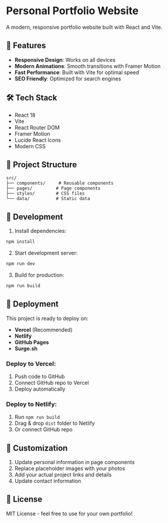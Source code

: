 # Personal Portfolio Website

A modern, responsive portfolio website built with React and Vite.

## 🚀 Features

- **Responsive Design**: Works on all devices
- **Modern Animations**: Smooth transitions with Framer Motion
- **Fast Performance**: Built with Vite for optimal speed
- **SEO Friendly**: Optimized for search engines

## 🛠️ Tech Stack

- React 18
- Vite
- React Router DOM
- Framer Motion
- Lucide React Icons
- Modern CSS

## 📁 Project Structure

```
src/
├── components/     # Reusable components
├── pages/         # Page components
├── styles/        # CSS files
└── data/          # Static data
```

## 🔧 Development

1. Install dependencies:
```bash
npm install
```

2. Start development server:
```bash
npm run dev
```

3. Build for production:
```bash
npm run build
```

## 🚀 Deployment

This project is ready to deploy on:

- **Vercel** (Recommended)
- **Netlify** 
- **GitHub Pages**
- **Surge.sh**

### Deploy to Vercel:
1. Push code to GitHub
2. Connect GitHub repo to Vercel
3. Deploy automatically

### Deploy to Netlify:
1. Run `npm run build`
2. Drag & drop `dist` folder to Netlify
3. Or connect GitHub repo

## 📝 Customization

1. Update personal information in page components
2. Replace placeholder images with your photos
3. Add your actual project links and details
4. Update contact information

## 📄 License

MIT License - feel free to use for your own portfolio!
